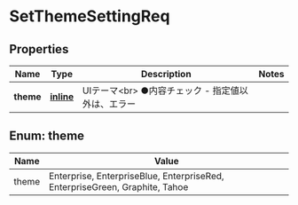 
# SetThemeSettingReq

## Properties
Name | Type | Description | Notes
------------ | ------------- | ------------- | -------------
**theme** | [**inline**](#ThemeEnum) | UIテーマ&lt;br&gt; ●内容チェック   - 指定値以外は、エラー | 


<a name="ThemeEnum"></a>
## Enum: theme
Name | Value
---- | -----
theme | Enterprise, EnterpriseBlue, EnterpriseRed, EnterpriseGreen, Graphite, Tahoe



